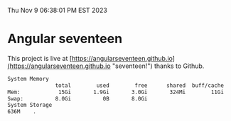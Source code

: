 Thu Nov  9 06:38:01 PM EST 2023

# Angular seventeen


This project is live at [https://angularseventeen.github.io](https://angularseventeen.github.io "seventeen!") thanks to Github.

```bash
System Memory
               total        used        free      shared  buff/cache   available
Mem:            15Gi       1.9Gi       3.0Gi       324Mi        11Gi        13Gi
Swap:          8.0Gi          0B       8.0Gi
System Storage
636M	.
```
```bash
